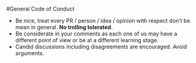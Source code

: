 #General Code of Conduct

- Be nice, treat every PR / person / idea / opinion with respect don't be mean in general. **No trolling tolerated**.
- Be considerate in your comments as each one of us may have a different point of view or be at a different learning stage.
- Candid discussions including disagreements are encouraged. Avoid arguments.
